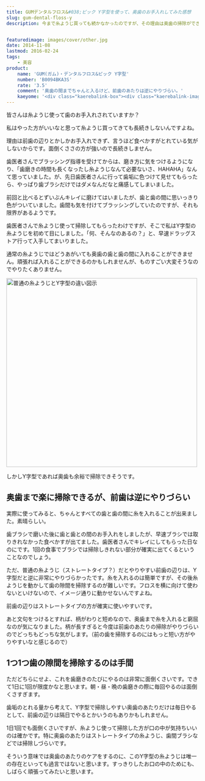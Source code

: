 ```yaml
---
title: GUMデンタルフロス&#038;ピック Y字型を使って、奥歯のお手入れしてみた感想
slug: gum-dental-floss-y
description: 今まで糸ようじ買っても続かなかったのですが、その理由は奥歯の掃除ができないからでした。その点Y字型なら奥歯までしっかり掃除ができます。特に奥歯のあたりではブラシだけでは取れない食べかすが出てくるので、掃除してて気持ちいいです。


featuredimage: images/cover/other.jpg
date: 2014-11-08
lastmod: 2016-02-24
tags: 
    - 美容
product:
    name: 'GUM(ガム)・デンタルフロス&ピック Y字型'
    number: 'B0094BKA3S'
    rate: '3.5'
    comment: '奥歯の間までちゃんと入るけど、前歯のあたりは逆にやりづらい。'
    kaeyome: '<div class="kaerebalink-box"><div class="kaerebalink-image"><a href="http://www.amazon.co.jp/exec/obidos/ASIN/B0094BKA3S/illusionspace-22/ref=nosim/" rel="nofollow" target="_blank"><img src="http://ecx.images-amazon.com/images/I/41N%2BWiBWDRL._SL160_.jpg" style="border: none;" /></a></div><div class="kaerebalink-info"><div class="kaerebalink-name"><a href="http://www.amazon.co.jp/exec/obidos/ASIN/B0094BKA3S/illusionspace-22/ref=nosim/" rel="nofollow" target="_blank">GUM(ガム)・デンタルフロス&ピック Y字型 30P</a><div class="kaerebalink-powered-date">posted with <a href="http://kaereba.com" rel="nofollow" target="_blank">カエレバ</a></div></div><div class="kaerebalink-detail"> サンスター     </div><div class="kaerebalink-link1"><div class="shoplinkamazon"><a href="http://www.amazon.co.jp/gp/search?keywords=GUM%28%83K%83%80%29%81%40%83f%83%93%83%5E%83%8B%83t%83%8D%83X%81%40Y%8E%9A%8C%5E&__mk_ja_JP=%83J%83%5E%83J%83i&tag=illusionspace-22" rel="nofollow" target="_blank" title="アマゾン" >Amazon</a></div><div class="shoplinkrakuten"><a href="http://hb.afl.rakuten.co.jp/hgc/0e95387f.f2aef20d.0e953880.25e412bd/?pc=http%3A%2F%2Fsearch.rakuten.co.jp%2Fsearch%2Fmall%2FGUM%2528%25E3%2582%25AC%25E3%2583%25A0%2529%25E3%2580%2580%25E3%2583%2587%25E3%2583%25B3%25E3%2582%25BF%25E3%2583%25AB%25E3%2583%2595%25E3%2583%25AD%25E3%2582%25B9%25E3%2580%2580Y%25E5%25AD%2597%25E5%259E%258B%2F-%2Ff.1-p.1-s.1-sf.0-st.A-v.2%3Fx%3D0%26scid%3Daf_ich_link_urltxt%26m%3Dhttp%3A%2F%2Fm.rakuten.co.jp%2F" rel="nofollow" target="_blank" title="楽天市場" >楽天市場</a></div></div></div><div class="booklink-footer" style="clear: left"></div></div>'
---
```


皆さんは糸ようじ使って歯のお手入れされていますか？

私はやった方がいいなと思って糸ようじ買ってきても長続きしないんですよね。

理由は前歯の辺りとかしかお手入れできず、言うほど食べかすがとれている気がしないからです。面倒くささの方が強いので長続きしません。

歯医者さんでブラッシング指導を受けてからは、磨き方に気をつけるようになり、「歯磨きの時間も長くなったし糸ようじなんて必要ないさ、HAHAHA」なんて思っていました。が、先日歯医者さんに行って歯垢に色つけて見せてもらったら、やっぱり歯ブラシだけではダメなんだなと痛感してしまいました。

前回と比べるとずいぶんキレイに磨けてはいましたが、歯と歯の間に思いっきり色がついていました。歯間も気を付けてブラッシングしていたのですが、それも限界があるようです。

歯医者さんで糸ようじ使って掃除してもらったわけですが、そこで私はY字型の糸ようじを初めて目にしました。「何、そんなのあるの？」と、早速ドラッグストア行って入手してまいりました。

通常の糸ようじではどうあがいても奥歯の歯と歯の間に入れることができません。頑張れば入れることができるのかもしれませんが、ものすごい大変そうなのでやりたくありません。

<img src="https://wantit.gcreate.jp/wp-content/uploads/2014/11/31767e87ea37b5e3c0a0459aaf9c0d95.jpg" alt="普通の糸ようじとY字型の違い図示" title="普通の糸ようじとY字型の違い図示.jpg" width="500" height="494" />

しかしY字型であれば奥歯も余裕で掃除できそうです。


## 奥歯まで楽に掃除できるが、前歯は逆にやりづらい


実際に使ってみると、ちゃんとすべての歯と歯の間に糸を入れることが出来ました。素晴らしい。

歯ブラシで磨いた後に歯と歯との間のお手入れをしましたが、早速ブラシでは取りきれなかった食べかすが出てました。歯医者さんでキレイにしてもらった日なのにです。1回の食事でブラシでは掃除しきれない部分が確実に出てくるということなのでしょう。

ただ、普通の糸ようじ（ストレートタイプ？）だとやりやすい前歯の辺りは、Y字型だと逆に非常にやりづらかったです。糸を入れるのは簡単ですが、その後糸ようじを動かして歯の隙間を掃除するのが難しいです。フロスを横に向けて使わないといけないので、イメージ通りに動かせないんですよね。

前歯の辺りはストレートタイプの方が確実に使いやすいです。

あと文句をつけるとすれば、柄がわりと短めなので、奥歯まで糸を入れると窮屈なのが気になりました。柄が長すぎると今度は前歯のあたりの掃除がやりづらいのでどっちもどっちな気がします。（前の歯を掃除するのにはもっと短い方がやりやすいなと感じるので）


## 1つ1つ歯の隙間を掃除するのは手間


ただどちらにせよ、これを歯磨きのたびにやるのは非常に面倒くさいです。できて1日に1回が限度かなと思います。朝・昼・晩の歯磨きの際に毎回やるのは面倒くさすぎます。

歯垢のとれる量から考えて、Y字型で掃除しやすい奥歯のあたりだけは毎日やるとして、前歯の辺りは隔日でやるとかいうのもありかもしれません。

1日1回でも面倒くさいですが、糸ようじ使って掃除した方が口の中が気持ちいいのは確かです。特に奥歯のあたりはストレートタイプの糸ようじ、歯間ブラシなどでは掃除しづらいです。

そういう意味では奥歯のあたりのケアをするのに、このY字型の糸ようじは唯一の存在といっても過言ではないと思います。すっきりしたお口の中のためにも、しばらく頑張ってみたいと思います。


  